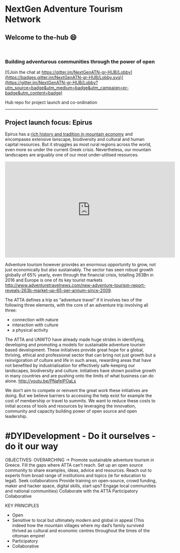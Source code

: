 # NextGen Adventure Tourism Network
## Welcome to the-hub :smile:

<br>

### Building adventurous communities through the power of open

[![Join the chat at https://gitter.im/NextGenATN-gr-HUB/Lobby](https://badges.gitter.im/NextGenATN-gr-HUB/Lobby.svg)](https://gitter.im/NextGenATN-gr-HUB/Lobby?utm_source=badge&utm_medium=badge&utm_campaign=pr-badge&utm_content=badge)

Hub repo for project launch and co-ordination

***

## Project launch focus: **Epirus**

Epirus has a [rich history and tradition in mountain economy](http://www.vlachs.gr/en/the-vlachs-metropolis-and-diaspora/the-conditions-of-development) and encompases extensive lanscape, biodiversity and cultural and human capital resources. But it struggles as most rural regions across the world, even more so under the current Greek crisis. Nevertheless, our mountain landscapes are arguably one of our most under-utilised resources. 


<iframe width="560" height="315" src="https://www.youtube.com/embed/pZYmyubpq2c" frameborder="0" allowfullscreen></iframe>



Adventure tourism however provides an enormous opportunity to grow, not just economically but also sustainably. The sector has seen robust growth globally of 65% yearly, even through the financial crisis, totalling 263Bn in 2016 and Europe is one of its key tourist markets  http://www.adventuretravelnews.com/new-adventure-tourism-report-reveals-263b-market-up-65-per-annum-since-2009. 

The ATTA defines a trip as “adventure travel” if it involves two of the following three elements, with the core of an adventure trip involving all three: 

- connection with nature
- interaction with culture
- a physical activity

The ATTA and UNWTO have already made huge strides in identifying, developing and promoting a models for sustainable adventure tourism based development. These initiatives provide great hope for a global, thriving, ethical and professional sector that can bring not just growth but a reinvigoration of culture and life in such areas, rewarding areas that have not benefited by industrialisation for effectively safe-keeping our landscapes, biodiversity and culture. initiatives have shown positive growth in many countries and are pushing onto the limits of what business can do alone.  http://youtu.be/PNafelPOaLs 

We don’t aim to compete or reinvent the great work these initiatives are doing. But we believe barriers to accessing the help exist for example the cost of membership or travel to summits. We want to reduce these costs to initial access of tools and resources by leveraging the innovation, community and capacity building power of open source and open leadership.

# #DYIDevelopment - Do it ourselves - do it our way

OBJECTIVES:
OVERARCHING -> Promote sustainable adventure tourism in Greece. Fill the gaps where ATTA can’t reach.
Set up an open source community to share examples, ideas, advice and resources.
Reach out to experts from broad range of institutions and topics (ie for education to legal). Seek collaborations
Provide training on open-source, crowd funding, maker and hacker space, digital skills, start ups? Engage local communities and national communities)
Collaborate with the ATTA 
Participatory 
Collaborative

KEY PRINCIPLES
- Open
- Sensitive to local but ultimately modern and global in appeal (This indeed how the mountain villages where my dad’s family survived thrived as cultural and economic centres throughout the times of the ottoman empire! 
- Participatory
- Collaborative
